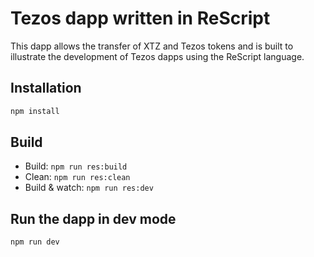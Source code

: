 # Tezos dapp written in ReScript

This dapp allows the transfer of XTZ and Tezos tokens and is built to illustrate the development of Tezos dapps using the ReScript language.

## Installation

```sh
npm install
```

## Build

- Build: `npm run res:build`
- Clean: `npm run res:clean`
- Build & watch: `npm run res:dev`

## Run the dapp in dev mode

```sh
npm run dev
```
